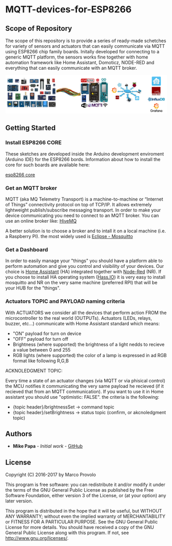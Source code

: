 # MQTT-devices-for-ESP8266

## Scope of Repository
The scope of this repository is to provide a series of ready-made schetches for variety of sensors and actuators that can easily communicate via MQTT using ESP8266 chip family boards. Initally developed for connecting to a generic MQTT platform, the sensors works fine together with home automation framework like Home Assistant, Domoticz, NODE-RED and everything that can easily communicate with an MQTT broker.

![](main_framework.png)

## Getting Started
### Install ESP8266 CORE
These sketches are developed inside the Arduino development enviroment (Arduino IDE) for the ESP8266 bords. Information about how to install the core for such boards are available here:

  [esp8266 core](https://github.com/esp8266/Arduino)

### Get an MQTT broker
MQTT (aka MQ Telemetry Transport) is a machine-to-machine or “Internet of Things” connectivity protocol on top of TCP/IP. It allows extremely lightweight publish/subscribe messaging transport.
In order to make your device communicating you need to connect to an MQTT broker. You can use an online broker like: [HiveMQ](http://www.hivemq.com/demos/websocket-client/)

A better solution is to choose a broker and to intall it on a local machine (i.e. a Raspberry PI).
the most widely used is [Eclipse - Mosquitto](https://mosquitto.org/)
    
### Get a Dashboard
In order to easily manage your "things" you should have a platform able to perform automation and give you control and visibility of your devices.
Our choice is [Home Assistant](https://home-assistant.io/) (HA) integrated together with [Node-Red](https://nodered.org/) (NR).
If you choose to install HA operating system ([Hass.IO](https://home-assistant.io/hassio/)) it is very easy to install mosquitto and NR on the very same machine (preferred RPI) that will be your HUB for the "things".

### Actuators TOPIC and PAYLOAD naming criteria
With ACTUATORS we consider all the devices that perform action FROM the microcontroller to the real world (OUTPUTs). Actuators (LEDs,  relays, buzzer, etc...) communicate with Home Assistant standard which means:

- "ON" payload for turn on device
- "OFF" payload for turn off
- Brightness (where supported) the brightness of a light nedds to recieve a value between 0 and 255
- RGB lights (where supported) the color of a lamp is expressed in ad RGB format like following R,G,B

 ACKNOLEDGMENT TOPIC:
 
 Every time a state of an actuator changes (via MQTT or via phisical control) the MCU notifies it communicating the very same payload he recieved (if it recieved that from an MQTT communication). If you want to use it in Home assistant you should use "optimistic: FALSE".
 the criteria is the following:
 - {topic header}/brightnessSet -> command topic
 - {topic header}/setBrightness -> status topic (confirm, or akcnoledgment topic)

## Authors

* **Mike Papa** - *Initial work* - [GitHub](https://github.com/papartmike)


## License

Copyright (C) 2016-2017 by Marco Provolo 

This program is free software: you can redistribute it and/or modify it under the terms of the GNU General Public License as published by the Free Software Foundation, either version 3 of the License, or (at your option) any later version.
 
 This program is distributed in the hope that it will be useful, but WITHOUT ANY WARRANTY; without even the implied warranty of MERCHANTABILITY or FITNESS FOR A PARTICULAR PURPOSE. See the GNU General Public License for more details.
 You should have received a copy of the GNU General Public License along with this program. If not, see http://www.gnu.org/licenses/.


